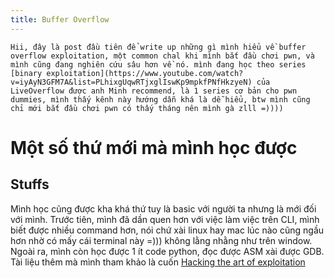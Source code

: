 ```yaml
---
title: Buffer Overflow
---
```

    Hii, đây là post đầu tiên để write up những gì mình hiểu về buffer overflow exploitation, một common chal khi mình bắt đầu chơi pwn, và mình cũng đang nghiên cứu sâu hơn về nó. mình đang học theo series [binary exploitation](https://www.youtube.com/watch?v=iyAyN3GFM7A&list=PLhixgUqwRTjxglIswKp9mpkfPNfHkzyeN) của LiveOverflow được anh Minh recommend, là 1 series cơ bản cho pwn dummies, mình thấy kênh này hướng dẫn khá là dễ hiểu, btw mình cũng chỉ mới bắt đầu chơi pwn có thấy tháng nên mình gà zlll =))))
  
# Một số thứ mới mà mình học được
  ## Stuffs
  Mình học cũng được kha khá thứ tuy là basic với người ta nhưng là mới đối với mình. Trước tiên, mình đã dần quen hơn với việc làm       việc trên CLI, mình biết được nhiều command hơn, nói chứ xài linux hay mac lúc nào cũng ngầu hơn nhờ có mấy cái terminal này =)))         không lằng nhằng như trên window. Ngoài ra, mình còn học được 1 ít code python, đọc được ASM xài được GDB. Tài liệu thêm mà mình           tham khảo là cuốn [Hacking the art of exploitation](https://github.com/leedinh/CyberSec/blob/master/Hacking-%20The%20Art%20of%20Exploitation%20(2nd%20ed.%202008)%20-%20Erickson.pdf)
    
